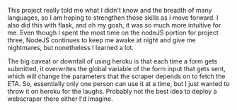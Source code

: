 This project really told me what I didn't know and the breadth of many languages, so I am hoping to strengthen those skills as I move forward. I also did this with flask, and oh my gosh, it was so much more intuitive for me. Even though I spent the most time on the nodeJS portion for project three, NodeJS continues to keep me awake at night and give me nightmares, but nonetheless I learned a lot.

The big caveat or downfall of using heroku is that each time a form gets submitted, it overwrites the global variable of the form input that gets sent, which will change the parameters that the scraper depends on to fetch the ETA. So, essentially only one person can use it at a time, but I just wanted to throw it on heroku for the laughs. Probably not the best idea to deploy a webscraper there either I'd imagine.